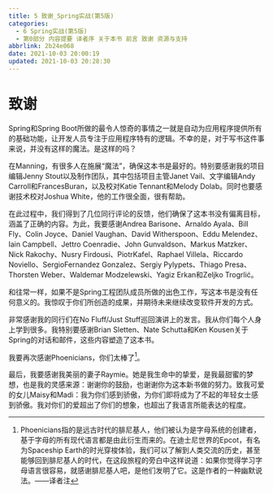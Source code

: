```yaml
---
title: 5 致谢_Spring实战(第5版)
categories:
  - 6 Spring实战(第5版)
  - 第0部分 内容提要 译者序 关于本书 前言 致谢 资源与支持
abbrlink: 2b24e068
date: 2021-10-03 20:00:19
updated: 2021-10-03 20:28:30
---
```

# 致谢
Spring和Spring Boot所做的最令人惊奇的事情之一就是自动为应用程序提供所有的基础功能，让开发人员专注于应用程序特有的逻辑。不幸的是，对于写书这件事来说，并没有这样的魔法。是这样的吗？

在Manning，有很多人在施展“魔法”，确保这本书是最好的。特别要感谢我的项目编辑Jenny Stout以及制作团队，其中包括项目主管Janet Vail、文字编辑Andy Carroll和FrancesBuran，以及校对Katie Tennant和Melody Dolab。同时也要感谢技术校对Joshua White，他的工作很全面，很有帮助。

在此过程中，我们得到了几位同行评论的反馈，他们确保了这本书没有偏离目标，涵盖了正确的内容。为此，我要感谢Andrea Barisone、Arnaldo Ayala、Bill Fly、Colin Joyce、Daniel Vaughan、David Witherspoon、Eddu Melendez、Iain Campbell、Jettro Coenradie、John Gunvaldson、Markus Matzker、Nick Rakochy、Nusry Firdousi、PiotrKafel、Raphael Villela、Riccardo Noviello、SergioFernandez Gonzalez、Sergiy Pylypets、Thiago Presa、Thorsten Weber、Waldemar Modzelewski、Yagiz Erkan和Zeljko Trogrlić。

和往常一样，如果不是Spring工程团队成员所做的出色工作，写这本书是没有任何意义的。我惊叹于你们所创造的成果，并期待未来继续改变软件开发的方式。

非常感谢我的同行们在No Fluff/Just Stuff巡回演讲上的发言。我从你们每个人身上学到很多。我特别要感谢Brian Sletten、Nate Schutta和Ken Kousen关于Spring的对话和邮件，这些内容塑造了这本书。

我要再次感谢Phoenicians，你们太棒了[^1]。

最后，我要感谢我美丽的妻子Raymie。她是我生命中的挚爱，是我最甜蜜的梦想，也是我的灵感来源：谢谢你的鼓励，也谢谢你为这本新书做的努力。致我可爱的女儿Maisy和Madi：我为你们感到骄傲，为你们即将成为了不起的年轻女士感到骄傲。我对你们的爱超出了你们的想象，也超出了我语言所能表达的程度。

[^1]:Phoenicians指的是远古时代的腓尼基人，他们被认为是字母系统的创建者，基于字母的所有现代语言都是由此衍生而来的。在迪士尼世界的Epcot，有名为Spaceship Earth的时光穿梭体验，我们可以了解到人类交流的历史，甚至能够回到腓尼基人的时代，在这段旅程的旁白中这样说道：如果你觉得学习字母语言很容易，就感谢腓尼基人吧，是他们发明了它。这是作者的一种幽默说法。——译者注
